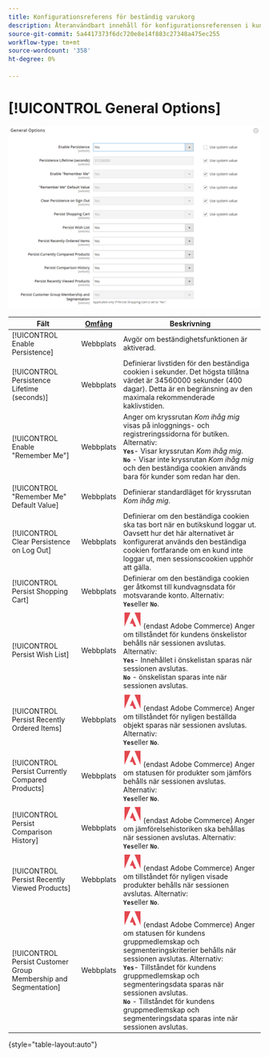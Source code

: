 ```yaml
---
title: Konfigurationsreferens för beständig varukorg
description: Återanvändbart innehåll för konfigurationsreferensen i kundvagnen.
source-git-commit: 5a4417373f6dc720e8e14f883c27348a475ec255
workflow-type: tm+mt
source-wordcount: '358'
ht-degree: 0%

---
```



# [!UICONTROL General Options]

![Allmänna alternativ](/help/configuration-reference/customers/assets/persistent-shopping-cart-general.png)<!-- zoom -->

<!-- [General Options](https://experienceleague.adobe.com/sv/docs/commerce-admin/stores-sales/point-of-purchase/cart/cart-persistent#configure-a-persistent-cart) -->

| Fält | [Omfång](/help/getting-started/websites-stores-views.md#scope-settings) | Beskrivning |
|--- |------------------------------------------------------------------------|--- |
| [!UICONTROL Enable Persistence] | Webbplats | Avgör om beständighetsfunktionen är aktiverad. |
| [!UICONTROL Persistence Lifetime (seconds)] | Webbplats | Definierar livstiden för den beständiga cookien i sekunder. Det högsta tillåtna värdet är 34560000 sekunder (400 dagar). Detta är en begränsning av den maximala rekommenderade kaklivstiden. |
| [!UICONTROL Enable "Remember Me"] | Webbplats | Anger om kryssrutan _Kom ihåg mig_ visas på inloggnings- och registreringssidorna för butiken. Alternativ: <br/>**`Yes`**- Visar kryssrutan _Kom ihåg mig_.<br/>**`No`** - Visar inte kryssrutan _Kom ihåg mig_ och den beständiga cookien används bara för kunder som redan har den. |
| [!UICONTROL "Remember Me" Default Value] | Webbplats | Definierar standardläget för kryssrutan _Kom ihåg mig_. |
| [!UICONTROL Clear Persistence on Log Out] | Webbplats | Definierar om den beständiga cookien ska tas bort när en butikskund loggar ut. Oavsett hur det här alternativet är konfigurerat används den beständiga cookien fortfarande om en kund inte loggar ut, men sessionscookien upphör att gälla. |
| [!UICONTROL Persist Shopping Cart] | Webbplats | Definierar om den beständiga cookien ger åtkomst till kundvagnsdata för motsvarande konto. Alternativ: <br/>**`Yes`**&#x200B;eller **`No`**. |
| [!UICONTROL Persist Wish List] | Webbplats | ![Adobe Commerce](/help/assets/adobe-logo.svg) (endast Adobe Commerce) Anger om tillståndet för kundens önskelistor behålls när sessionen avslutas. Alternativ: <br/>**`Yes`**- Innehållet i önskelistan sparas när sessionen avslutas.<br/>**`No`** - önskelistan sparas inte när sessionen avslutas. |
| [!UICONTROL Persist Recently Ordered Items] | Webbplats | ![Adobe Commerce](/help/assets/adobe-logo.svg) (endast Adobe Commerce) Anger om tillståndet för nyligen beställda objekt sparas när sessionen avslutas. Alternativ: <br/>**`Yes`**&#x200B;eller **`No`**. |
| [!UICONTROL Persist Currently Compared Products] | Webbplats | ![Adobe Commerce](/help/assets/adobe-logo.svg) (endast Adobe Commerce) Anger om statusen för produkter som jämförs behålls när sessionen avslutas. Alternativ: <br/>**`Yes`**&#x200B;eller **`No`**. |
| [!UICONTROL Persist Comparison History] | Webbplats | ![Adobe Commerce](/help/assets/adobe-logo.svg) (endast Adobe Commerce) Anger om jämförelsehistoriken ska behållas när sessionen avslutas. Alternativ: <br/>**`Yes`**&#x200B;eller **`No`**. |
| [!UICONTROL Persist Recently Viewed Products] | Webbplats | ![Adobe Commerce](/help/assets/adobe-logo.svg) (endast Adobe Commerce) Anger om tillståndet för nyligen visade produkter behålls när sessionen avslutas. Alternativ: <br/>**`Yes`**&#x200B;eller **`No`**. |
| [!UICONTROL Persist Customer Group Membership and Segmentation] | Webbplats | ![Adobe Commerce](/help/assets/adobe-logo.svg) (endast Adobe Commerce) Anger om statusen för kundens gruppmedlemskap och segmenteringskriterier behålls när sessionen avslutas. Alternativ: <br/>**`Yes`**- Tillståndet för kundens gruppmedlemskap och segmenteringsdata sparas när sessionen avslutas.<br/>**`No`** - Tillståndet för kundens gruppmedlemskap och segmenteringsdata sparas inte när sessionen avslutas. |

{style="table-layout:auto"}
